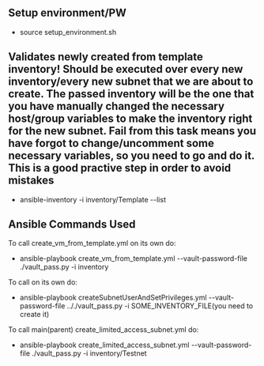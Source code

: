 ## Setup environment/PW
* source setup_environment.sh

## Validates newly created from template inventory! Should be executed over every new inventory/every new subnet that we are about to create. The passed inventory will be the one that you have manually changed the necessary host/group variables to make the inventory right for the new subnet. Fail from this task means you have forgot to change/uncomment some necessary variables, so you need to go and do it. This is a good practive step in order to avoid mistakes
* ansible-inventory -i inventory/Template --list 

## Ansible Commands Used
To call create_vm_from_template.yml on its own do: 
* ansible-playbook create_vm_from_template.yml --vault-password-file ./vault_pass.py -i inventory

To call on its own do:
* ansible-playbook  createSubnetUserAndSetPrivileges.yml --vault-password-file .././vault_pass.py -i SOME_INVENTORY_FILE(you need to create it)

To call main(parent) create_limited_access_subnet.yml do:
* ansible-playbook create_limited_access_subnet.yml --vault-password-file ./vault_pass.py -i inventory/Testnet 
